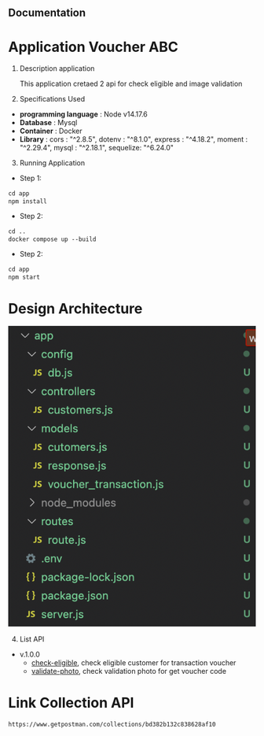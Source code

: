 ## Documentation
# Application Voucher ABC

1. Description application

    This application cretaed 2 api for check eligible and image validation

2. Specifications Used

- **programming language** : Node v14.17.6
- **Database** : Mysql
- **Container** : Docker
- **Library** :
    cors : "^2.8.5",
    dotenv : "^8.1.0",
    express : "^4.18.2",
    moment : "^2.29.4",
    mysql : "^2.18.1",
    sequelize: "^6.24.0"

3. Running Application

- Step 1:
```
cd app
npm install 
```
- Step 2:
```
cd ..
docker compose up --build
```

- Step 2:
```
cd app
npm start
```

# Design Architecture

![design architecture](/design_architecture.png)

4. List API

 - v.1.0.0
    - [check-eligible](/app/documentations/check-eligible.md), check eligible customer for transaction voucher
    - [validate-photo](/app/documentations/validate-photo.md), check validation photo for get voucher code

# Link Collection API
```
https://www.getpostman.com/collections/bd382b132c838628af10
```

